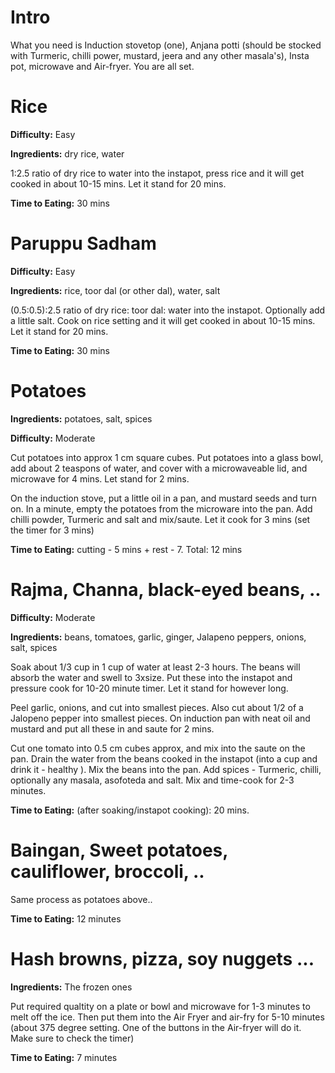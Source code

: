# Intro
What you need is Induction stovetop (one), Anjana potti (should be stocked with Turmeric, chilli power, mustard, jeera and any other masala's), Insta pot, microwave and Air-fryer. You are all set.
# Rice

<b>Difficulty:</b>  Easy

<b>Ingredients:</b> dry rice, water

1:2.5 ratio of dry rice to water into the instapot, press rice and it will get cooked in about 10-15 mins. Let it stand for 20 mins. 

<b>Time to Eating:</b> 30 mins

# Paruppu Sadham

<b>Difficulty:</b>  Easy

<b>Ingredients:</b> rice, toor dal (or other dal), water, salt

(0.5:0.5):2.5 ratio of dry rice: toor dal: water into the instapot. Optionally add a little salt. Cook on rice setting and it will get cooked in about 10-15 mins. Let it stand for 20 mins.

<b>Time to Eating:</b> 30 mins

# Potatoes

<b>Ingredients:</b> potatoes, salt, spices

<b>Difficulty:</b>  Moderate

Cut potatoes into approx 1 cm square cubes. Put potatoes into a glass bowl, add about  2 teaspons of water,  and cover with a microwaveable lid, and microwave for 4 mins. Let stand for 2 mins.

On the induction stove, put a little oil in a pan, and mustard seeds and turn on. In a minute, empty the potatoes from the microware into the pan. Add chilli powder, Turmeric and salt and mix/saute. Let it cook for 3 mins (set the timer for 3 mins)

<b>Time to Eating:</b> cutting - 5 mins + rest - 7. Total: 12 mins

# Rajma, Channa, black-eyed beans, ..

<b>Difficulty:</b>  Moderate

<b>Ingredients:</b> beans, tomatoes, garlic, ginger, Jalapeno peppers, onions, salt, spices

Soak about 1/3 cup in 1 cup of water at least 2-3 hours. The beans will absorb the water and swell to 3xsize. Put these into the instapot and pressure cook for 10-20 minute timer. Let it stand for however long.

Peel garlic, onions, and cut into smallest pieces. Also cut about 1/2 of a Jalopeno pepper into smallest pieces.  On induction pan with neat oil and mustard and put all these in and saute for 2 mins. 

Cut one tomato into 0.5 cm cubes approx, and mix into the saute on the pan. Drain the water from the beans cooked in the instapot (into a cup and drink it - healthy ). Mix the beans into the pan. Add spices - Turmeric, chilli, optionally any masala, asofoteda and salt. Mix and time-cook for 2-3 minutes.

<b>Time to Eating:</b> (after soaking/instapot cooking): 20 mins.

# Baingan, Sweet potatoes, cauliflower, broccoli, ..
Same process as potatoes above..

<b>Time to Eating:</b> 12 minutes

# Hash browns, pizza, soy nuggets ...
<b>Ingredients:</b> The frozen ones

Put required qualtity on a plate or bowl and microwave for 1-3 minutes to melt off the ice.  Then put them into the Air Fryer and air-fry for 5-10 minutes (about 375 degree setting. One of the buttons in the Air-fryer will do it. Make sure to check the timer)

<b>Time to Eating:</b> 7 minutes

